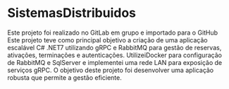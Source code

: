 # SistemasDistribuidos
Este projeto foi realizado no GitLab em grupo e importado para o GitHub
Este projeto teve como principal objetivo a criação de uma aplicação escalável C# .NET7 utilizando gRPC e RabbitMQ para gestão de reservas, ativações, terminações e autenticações. UtilizeiDocker para configuração de RabbitMQ e SqlServer e implementei uma rede LAN para exposição de serviços gRPC. O objetivo deste projeto foi desenvolver uma aplicação robusta que permite a gestão eficiente.
